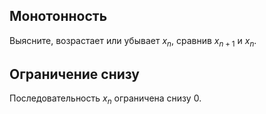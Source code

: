 ## Монотонность

Выясните, возрастает или убывает $x_n$, сравнив $x_{n+1}$ и $x_n$.

## Ограничение снизу

Последовательность $x_n$ ограничена снизу $0$.